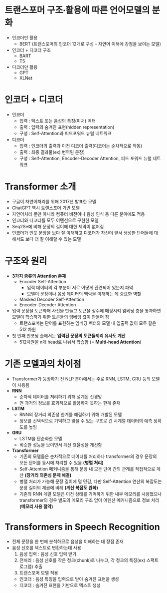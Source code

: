 # 트랜스포머 구조∙활용에 따른 언어모델의 분화
- 인코더만 활용
  - BERT (트랜스포머의 인코더 12개로 구성 - 자연어 이해에 강점을 보이는 모델)
- 인코더 + 디코더 구조
  - BART
  - T5
- 디코더만 활용
  - GPT
  - XLNet

# 인코더 + 디코더
- 인코더
  - 입력 : 텍스트 또는 음성의 특징(피처) 벡터
  - 출력 : 입력의 숨겨진 표현(hidden representation)
  - 구성 : Self-Attention과 피드포워드 뉴럴 네트워크
- 디코더
  - 입력 : 인코더의 출력과 이전 디코더 출력(디코더는 순차적으로 작동)
  - 출력 : 최종 결과물(ex) 번역된 문장)
  - 구성 : Self-Attention, Encoder-Decoder Attention, 피드 포워드 뉴럴 네트워크

# Transformer 소개
- 구글이 자연어처리를 위해 2017년 발표한 모델
- ChatGPT 역시 트랜스포머 기반 모델
- 자연어처리 뿐만 아니라 컴퓨터 비전이나 음성 인식 등 다른 분야에도 적용
- 인코더와 디코더를 모두 어텐션으로 구현한 모델
- Seq2Se에 비해 문장의 길이에 대한 제약이 없어짐
- 인코더가 인풋 문장을 보다 잘 이해하고 디코더가 자신이 앞서 생성한 단어들에 대해서도 보다 더 잘 이해할 수 있는 모델

# 구조와 원리
- **3가지 종류의 Attention 존재**
  - Encoder Self-Attention
    - 입력 데이터의 각 부분이 서로 어떻게 관련되어 있는지 파악
    - 모델이 문장이나 음성 데이터의 맥락을 이해하는 데 중요한 역할 
  - Masked Decoder Self-Attention
  - Encoder-Decoder Attention
- 입력 문장을 토큰화해 사전을 만들고 토큰을 정수에 매핑시켜 임베딩 층을 통과하면 모델이 학습하기 위한 토큰들의 임베딩 값이 만들어 짐
  - 트랜스포머는 단어를 표현하는 임베딩 벡터와 모델 내 입출력 값이 모두 같은 512 차원
- 첫 번째 인코딩 츨에서는 **입력된 문장의 토큰들끼리 유사도 계산**
  - 512차원을 n개 head로 나눠서 학습함 (= **Multi-head Attention**)
 
# 기존 모델과의 차이점
- Transformer가 등장하기 전 NLP 분야에서는 주로 RNN, LSTM, GRU 등의 모델이 사용됨
- **RNN**
  - 순차적 데이터를 처리하기 위해 설계된 신경망
  - 먼 과거의 정보를 효과적으로 활용하지 못하는 한계 존재
- **LSTM**
  - RNN의 장거리 의존성 한계를 해결하기 위해 개발된 모델
  - 정보를 선택적으로 기억하고 잊을 수 있는 구조로 긴 시계열 데이터의 예측 정확도를 높임
- **GRU**
  - LSTM을 단순화한 모델
  - 비슷한 성능을 보이면서 계산 효율성을 개선함
- **Transformer**
  - 기존의 모델들은 순차적으로 데이터를 처리하나 transformer의 경우 문장의 모든 단어를 동시에 처리할 수 있음 **(병렬 처리)**
  - Self-Attention 메커니즘을 통해 문장 내 모든 단어 간의 관계를 직접적으로 계산 **(장거리 의존성 문제 해결)**
  - 병렬 처리가 가능해 문장 길이에 덜 민감, 다만 Self-Attention 연산의 복잡도는 문장 길이의 제곱에 비례 **(계산 복잡도 완화)**
  - 기존의 RNN 계열 모델은 이전 상태를 기억하기 위한 내부 메모리를 사용했으나 transformer의 경우 별도의 메모리 구조 없이 어텐션 메커니즘으로 정보 처리 **(메모리 사용 절약)**
 
# Transformers in Speech Recognition
- 전체 문장을 한 번에 분석하므로 음성을 이해하는 데 장점 존재
- 음성 신호를 텍스트로 변환하는데 사용
  1. 음성 입력 : 음성 신호 입력 받기
  2. 전처리 : 음성 신호를 작은 청크(chunk)로 나누고, 각 청크의 특징(ex) 스팩트로그램) 추출
  3. 트랜스포머 모델 적용
    - 인코더 : 음성 특징을 입력으로 받아 숨겨진 표현을 생성
    - 디코더 : 숨겨진 표현을 기반으로 텍스트 생성    
